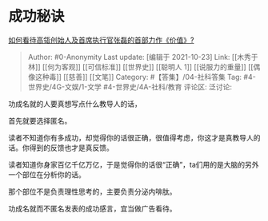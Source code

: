 # 成功秘诀
[如何看待高瓴创始人及首席执行官张磊的首部力作《价值》?](https://www.zhihu.com/question/418454587/answer/2184460212)

> Author: #0-Anonymity
> Last update: [编辑于 2021-10-23]
> Link: [[木秀于林]] [[何为客观]] [[可信标准]] [[世界史]] [[聪明人 1]] [[说服力的重量]] [[偶像这种毒]] [[慈善]] [[文笔]]
> Category: #【答集】/04-社科答集
> Tag: #4-世界史/4G-文娱/1-文学 #4-世界史/4A-社科/教育
> 评论区:
> 泛讨论:

功成名就的人要真想写点什么教导人的话，

首先就要选择匿名。

读者不知道你有多成功，却觉得你的话很正确，很值得考虑，你这才是真教导人的话。你得到的反馈也才是真反馈。

读者知道你身家百亿千亿万亿，于是觉得你的话很“正确”，ta们用的是大脑的另外一个部位在分析你的话。

那个部位不是负责理性思考的，主要负责分泌内啡肽。

功成名就而不匿名发表的成功感言，宜当做广告看待。
